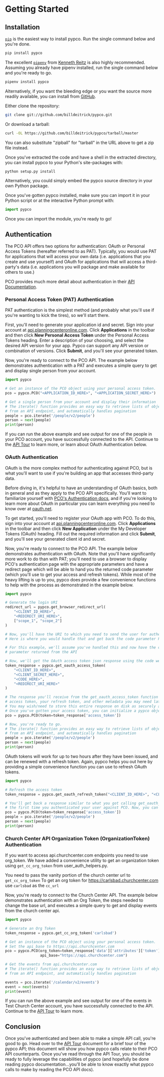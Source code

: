 # Getting Started

## Installation

[`pip`](https://pypi.org/project/pip/) is the easiest way to install pypco. Run the single command below and you're done.

```bash
pip install pypco
```

The excellent [`pipenv`](https://pypi.org/project/pipenv/) from [Kenneth Reitz](https://github.com/kennethreitz) is also highly recommended. Assuming you already have pipenv installed, run the single command below and you're ready to go.

```bash
pipenv install pypco
```

Alternatively, if you want the bleeding edge or you want the source more readily available, you can install from [GitHub](https://github.com/billdeitrick/pypco).

Either clone the repository:

```bash
git clone git://github.com/billdeitrick/pypco.git
```

Or download a tarball:

```bash
curl -OL https://github.com/billdeitrick/pypco/tarball/master
```

You can also substitute "zipball" for "tarball" in the URL above to get a zip file instead.

Once you've extracted the code and have a shell in the extracted directory, you can install pypco to your Python's site-packages with:

```bash
python setup.py install
```

Alternatively, you could simply embed the pypco source directory in your own Python package.

Once you've gotten pypco installed, make sure you can import it in your Python script or at the interactive Python prompt with:

```python
import pypco
```

Once you can import the module, you're ready to go!

## Authentication

The PCO API offers two options for authentication: OAuth or Personal Access Tokens (hereafter referred to as PAT).  Typically, you would use PAT for applications that will access your own data (i.e. applications that you create and use yourself) and OAuth for applications that will access a third-party's data (i.e. applications you will package and make available for others to use.)

PCO provides much more detail about authentication in their [API Documentation](https://developer.planning.center/docs/#/introduction/authentication).

### Personal Access Token (PAT) Authentication

PAT authentication is the simplest method (and probably what you'll use if you're wanting to kick the tires), so we'll start there.

First, you'll need to generate your application id and secret. Sign into your account at [api.planningcenteronline.com](https://api.planningcenteronline.com/). Click **Applications** in the toolbar and then click **New Personal Access Token** under the Personal Access Tokens heading. Enter a description of your choosing, and select the desired API version for your app. Pypco can support any API version or combination of versions. Click **Submit**, and you'll see your generated token. 

Now, you're ready to connect to the PCO API. The example below demonstrates authentication with a PAT and executes a simple query to get and display single person from your account.

```python
import pypco

# Get an instance of the PCO object using your personal access token.
pco = pypco.PCO("<APPLICATION_ID_HERE>", "<APPLICATION_SECRET_HERE>")

# Get a single person from your account and display their information
# The iterate() function provides an easy way to retrieve lists of objects
# from an API endpoint, and automatically handles pagination
people = pco.iterate('/people/v2/people')
person = next(people)
print(person)
```

If you can run the above example and see output for one of the people in your PCO account, you have successfully connected to the API. Continue to the [API Tour](apitour) to learn more, or learn about OAuth Authentication below.

### OAuth Authentication

OAuth is the more complex method for authenticating against PCO, but is what you'll want to use if you're building an app that accesses third-party data. 

Before diving in, it's helpful to have an understanding of OAuth basics, both in general and as they apply to the PCO API specifically. You'll want to familiarize yourself with [PCO's Authentication docs](https://developer.planning.center/docs/#/introduction/authentication), and if you're looking to learn more about OAuth in particular you can learn everything you need to know over at [oauth.net](https://oauth.net/2/).

To get started, you'll need to register your OAuth app with PCO. To do this, sign  into your account at [api.planningcenteronline.com](https://api.planningcenteronline.com/). Click **Applications** in the toolbar and then click **New Application** under the My Developer Tokens (OAuth) heading. Fill out the required information and click **Submit**, and you'll see your generated client id and secret.

Now, you're ready to connect to the PCO API. The example below demonstrates authentication with OAuth. Note that you'll have significantly more work to do than with PAT; you'll need to use a browser to display PCO's authentication page with the appropriate parameters and have a redirect page which will be able to hand you the returned code parameter (which you'll use to get your access and refresh tokens). While most of the heavy lifting is up to you, pypco does provide a few convenience functions to help with the process as demonstrated in the example below.

```python
import pypco

# Generate the login URI
redirect_url = pypco.get_browser_redirect_url(
    "<CLIENT_ID_HERE>",
    "<REDIRECT_URI_HERE>",
    ["scope_1", "scope_2"]
)

# Now, you'll have the URI to which you need to send the user for authentication
# Here is where you would handle that and get back the code parameter PCO returns.

# For this example, we'll assume you've handled this and now have the code
# parameter returned from the API

# Now, we'll get the OAuth access token json response using the code we received from PCO
token_response = pypco.get_oauth_access_token(
    "<CLIENT_ID_HERE>",
    "<CLIENT_SECRET_HERE>",
    "<CODE_HERE>",
    "<REDIRECT_URI_HERE>"
)

# The response you'll receive from the get_oauth_access_token function will include your
# access token, your refresh token, and other metadata you may need later.
# You may wish/need to store this entire response on disk as securely as possible.
# Once you've gotten your access token, you can initialize a pypco object like this:
pco = pypco.PCO(token=token_response['access_token'])

# Now, you're ready to go.
# The iterate() function provides an easy way to retrieve lists of objects
# from an API endpoint, and automatically handles pagination
people = pco.iterate('/people/v2/people')
person = next(people)
print(person)
```

OAuth tokens will work for up to two hours after they have been issued, and can be renewed with a refresh token. Again, pypco helps you out here by providing a simple convenience function you can use to refresh OAuth tokens.

```python
import pypco

# Refresh the access token
token_response = pypco.get_oauth_refresh_token("<CLIENT_ID_HERE>", "<CLIENT_SECRET_HERE>", "<REFRESH_TOKEN_HERE>")

# You'll get back a response similar to what you got calling get_oauth_access_token
# the first time you authenticated your user against PCO. Now, you can initialize a PCO object and make some API calls.
pco = pypco.PCO(token=token_response['access_token'])
people = pco.iterate('/people/v2/people')
person = next(people)
print(person)
```

### Church Center API Organization Token (OrganizationToken) Authentication

If you want to access api.churchcenter.com endpoints you need to use org_token.
We have added a convenience utility to get an organization token using `get_cc_org_token` from user_auth_helpers.py.

You need to pass the vanity portion of the church center url to `get_cc_org_token` 
To get an org token for https://carlsbad.churchcenter.com use `carlsbad` as the `cc_url`

Now, you're ready to connect to the Church Center API. The example below demonstrates authentication with an Org Token, the steps needed to change the base url, and executes a simple query to get and display events from the church center api.

```python
import pypco

# Generate an Org Token
token_response = pypco.get_cc_org_token('carlsbad')

# Get an instance of the PCO object using your personal access token.
# Set the api_base to https://api.churchcenter.com
pco = pypco.PCO(org_token=token_response['data']['attributes']['token'],
                api_base="https://api.churchcenter.com")

# Get the events from api.churchcenter.com
# The iterate() function provides an easy way to retrieve lists of objects
# from an API endpoint, and automatically handles pagination

events = pco.iterate('/calendar/v2/events')
event = next(events)
print(event)

```

If you can run the above example and see output for one of the events in Test Church Center account, you have successfully connected to the API. Continue to the [API Tour](apitour) to learn more.


## Conclusion

Once you've authenticated and been able to make a simple API call, you're good to go. Head over to the [API Tour](apitour) document for a brief tour of the pypco API; this document will show you how pypco calls relate to their PCO API counterparts. Once you've read through the API Tour, you should be ready to fully leverage the capabilities of pypco (and hopefully be done reading pypco documentation…you'll be able to know exactly what pypco calls to make by reading the PCO API docs).